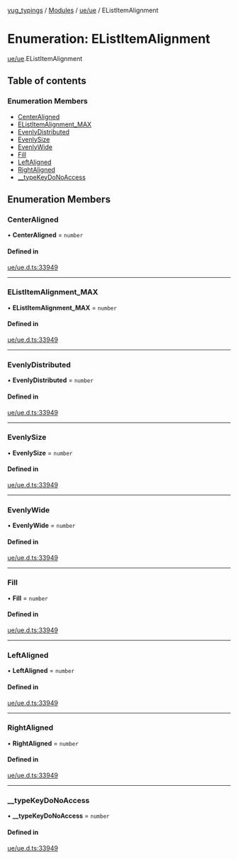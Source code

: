 [yug_typings](../README.md) / [Modules](../modules.md) / [ue/ue](../modules/ue_ue.md) / EListItemAlignment

# Enumeration: EListItemAlignment

[ue/ue](../modules/ue_ue.md).EListItemAlignment

## Table of contents

### Enumeration Members

- [CenterAligned](ue_ue.EListItemAlignment.md#centeraligned)
- [EListItemAlignment\_MAX](ue_ue.EListItemAlignment.md#elistitemalignment_max)
- [EvenlyDistributed](ue_ue.EListItemAlignment.md#evenlydistributed)
- [EvenlySize](ue_ue.EListItemAlignment.md#evenlysize)
- [EvenlyWide](ue_ue.EListItemAlignment.md#evenlywide)
- [Fill](ue_ue.EListItemAlignment.md#fill)
- [LeftAligned](ue_ue.EListItemAlignment.md#leftaligned)
- [RightAligned](ue_ue.EListItemAlignment.md#rightaligned)
- [\_\_typeKeyDoNoAccess](ue_ue.EListItemAlignment.md#__typekeydonoaccess)

## Enumeration Members

### CenterAligned

• **CenterAligned** = `number`

#### Defined in

[ue/ue.d.ts:33949](https://github.com/YugMetaverse/yug_typings/blob/b7d9b19/ue/ue.d.ts#L33949)

___

### EListItemAlignment\_MAX

• **EListItemAlignment\_MAX** = `number`

#### Defined in

[ue/ue.d.ts:33949](https://github.com/YugMetaverse/yug_typings/blob/b7d9b19/ue/ue.d.ts#L33949)

___

### EvenlyDistributed

• **EvenlyDistributed** = `number`

#### Defined in

[ue/ue.d.ts:33949](https://github.com/YugMetaverse/yug_typings/blob/b7d9b19/ue/ue.d.ts#L33949)

___

### EvenlySize

• **EvenlySize** = `number`

#### Defined in

[ue/ue.d.ts:33949](https://github.com/YugMetaverse/yug_typings/blob/b7d9b19/ue/ue.d.ts#L33949)

___

### EvenlyWide

• **EvenlyWide** = `number`

#### Defined in

[ue/ue.d.ts:33949](https://github.com/YugMetaverse/yug_typings/blob/b7d9b19/ue/ue.d.ts#L33949)

___

### Fill

• **Fill** = `number`

#### Defined in

[ue/ue.d.ts:33949](https://github.com/YugMetaverse/yug_typings/blob/b7d9b19/ue/ue.d.ts#L33949)

___

### LeftAligned

• **LeftAligned** = `number`

#### Defined in

[ue/ue.d.ts:33949](https://github.com/YugMetaverse/yug_typings/blob/b7d9b19/ue/ue.d.ts#L33949)

___

### RightAligned

• **RightAligned** = `number`

#### Defined in

[ue/ue.d.ts:33949](https://github.com/YugMetaverse/yug_typings/blob/b7d9b19/ue/ue.d.ts#L33949)

___

### \_\_typeKeyDoNoAccess

• **\_\_typeKeyDoNoAccess** = `number`

#### Defined in

[ue/ue.d.ts:33949](https://github.com/YugMetaverse/yug_typings/blob/b7d9b19/ue/ue.d.ts#L33949)
